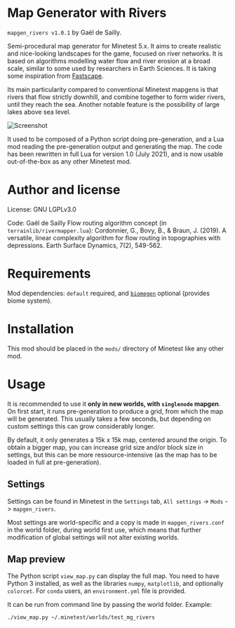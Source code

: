 # Map Generator with Rivers
`mapgen_rivers v1.0.1` by Gaël de Sailly.

Semi-procedural map generator for Minetest 5.x. It aims to create realistic and nice-looking landscapes for the game, focused on river networks. It is based on algorithms modelling water flow and river erosion at a broad scale, similar to some used by researchers in Earth Sciences. It is taking some inspiration from [Fastscape](https://github.com/fastscape-lem/fastscape).

Its main particularity compared to conventional Minetest mapgens is that rivers that flow strictly downhill, and combine together to form wider rivers, until they reach the sea. Another notable feature is the possibility of large lakes above sea level.

![Screenshot](https://content.minetest.net/uploads/fff09f2269.png)

It used to be composed of a Python script doing pre-generation, and a Lua mod reading the pre-generation output and generating the map. The code has been rewritten in full Lua for version 1.0 (July 2021), and is now usable out-of-the-box as any other Minetest mod.

# Author and license
License: GNU LGPLv3.0

Code: Gaël de Sailly
Flow routing algorithm concept (in `terrainlib/rivermapper.lua`): Cordonnier, G., Bovy, B., & Braun, J. (2019). A versatile, linear complexity algorithm for flow routing in topographies with depressions. Earth Surface Dynamics, 7(2), 549-562.

# Requirements
Mod dependencies: `default` required, and [`biomegen`](https://github.com/Gael-de-Sailly/biomegen) optional (provides biome system).

# Installation
This mod should be placed in the `mods/` directory of Minetest like any other mod.

# Usage
It is recommended to use it **only in new worlds, with `singlenode` mapgen**. On first start, it runs pre-generation to produce a grid, from which the map will be generated. This usually takes a few seconds, but depending on custom settings this can grow considerably longer.

By default, it only generates a 15k x 15k map, centered around the origin. To obtain a bigger map, you can increase grid size and/or block size in settings, but this can be more ressource-intensive (as the map has to be loaded in full at pre-generation).

## Settings
Settings can be found in Minetest in the `Settings` tab, `All settings` -> `Mods` -> `mapgen_rivers`.

Most settings are world-specific and a copy is made in `mapgen_rivers.conf` in the world folder, during world first use, which means that further modification of global settings will not alter existing worlds.

## Map preview
The Python script `view_map.py` can display the full map. You need to have Python 3 installed, as well as the libraries `numpy`, `matplotlib`, and optionally `colorcet`. For `conda` users, an `environment.yml` file is provided.

It can be run from command line by passing the world folder. Example:
```
./view_map.py ~/.minetest/worlds/test_mg_rivers
```
